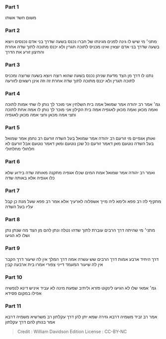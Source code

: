 
### Part 1
משום חשד אשתו

### Part 2
מתני׳ מי שיש לו גינה לפנים מגינתו של חברו נכנס בשעה שדרך בני אדם נכנסים ויוצא בשעה שדרך בני אדם יוצאין ואינו מכניס לתוכה תגרין ולא יכנס מתוכה לתוך שדה אחרת והחיצון זורע את הדרך

### Part 3
נתנו לו דרך מן הצד מדעת שניהן נכנס בשעה שהוא רוצה ויוצא בשעה שרוצה ומכניס לתוכה תגרין ולא יכנס מתוכה לתוך שדה אחרת זה וזה אינן רשאים לזורעה

### Part 4
גמ׳ אמר רב יהודה אמר שמואל אמה בית השלחין אני מוכר לך נותן לו שתי אמות לתוכה ואמה מכאן ואמה מכאן לאגפיה אמה בית הקילון אני מוכר לך נותן לו אמה אחת לתוכה וחצי אמה מכאן וחצי אמה מכאן לאגפיה

### Part 5
ואותן אגפיים מי זורעם רב יהודה אמר שמואל בעל השדה זורעם רב נחמן אמר שמואל בעל השדה נוטעם מאן דאמר זורעם כל שכן נוטעם ומאן דאמר נוטעם אבל זורעם לא חלחולי מחלחולי

### Part 6
ואמר רב יהודה אמר שמואל אמת המים שכלו אגפיה מתקנה מאותה שדה בידוע שלא כלו אגפיה אלא באותה שדה

### Part 7
מתקיף לה רב פפא ולימא ליה מייך אשפלוה לארעיך אלא אמר רב פפא שעל מנת כן קבל עליו בעל השדה

### Part 8
מתני׳ מי שהיתה דרך הרבים עוברת לתוך שדהו נטלה ונתן להם מן הצד מה שנתן נתן ושלו לא הגיעו

### Part 9
דרך היחיד ארבע אמות דרך הרבים שש עשרה אמה דרך המלך אין לה שיעור דרך הקבר אין לה שיעור המעמד דייני צפורי אמרו בית ארבעה קבין

### Part 10
גמ׳ אמאי שלו לא הגיעו לינקוט פזרא וליתיב שמעת מינה לא עביד איניש דינא לנפשיה אפילו במקום פסידא

### Part 11
אמר רב זביד משמיה דרבא גזירה שמא יתן להן דרך עקלתון רב משרשיא משמיה דרבא אמר בנותן להם דרך עקלתון

>Credit : William Davidson Edition
>License : CC-BY-NC